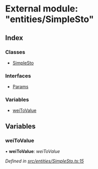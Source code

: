 # External module: "entities/SimpleSto"

## Index

### Classes

- [SimpleSto](../classes/_entities_simplesto_.simplesto.md)

### Interfaces

- [Params](../interfaces/_entities_simplesto_.params.md)

### Variables

- [weiToValue](_entities_simplesto_.md#weitovalue)

## Variables

### weiToValue

• **weiToValue**: _weiToValue_

_Defined in [src/entities/SimpleSto.ts:15](https://github.com/PolymathNetwork/polymath-sdk/blob/660aba8/src/entities/SimpleSto.ts#L15)_
